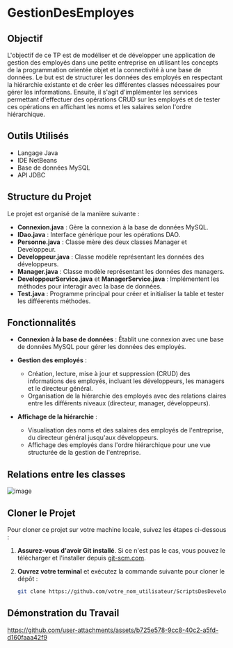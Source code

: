 # GestionDesEmployes

## Objectif
L'objectif de ce TP est de modéliser et de développer une application de gestion des employés dans une petite entreprise en utilisant les concepts de la programmation orientée objet et la connectivité à une base de données. Le but est de structurer les données des employés en respectant la hiérarchie existante et de créer les différentes classes nécessaires pour gérer les informations. Ensuite, il s'agit d'implémenter les services permettant d'effectuer des opérations CRUD sur les employés et de tester ces opérations en affichant les noms et les salaires selon l'ordre hiérarchique.

## Outils Utilisés
  - Langage Java
  - IDE NetBeans
  - Base de données MySQL
  - API JDBC

## Structure du Projet
Le projet est organisé de la manière suivante :

  - **Connexion.java** : Gère la connexion à la base de données MySQL.
  - **IDao.java** : Interface générique pour les opérations DAO.
  - **Personne.java** : Classe mère des deux classes Manager et Developpeur.
  - **Developpeur.java** : Classe modèle représentant les données des développeurs.
  - **Manager.java** : Classe modèle représentant les données des managers.
  - **DeveloppeurService.java** et **ManagerService.java** : Implémentent les méthodes pour interagir avec la base de données.
  - **Test.java** : Programme principal pour créer et initialiser la table et tester les difféerents méthodes.
 

## Fonctionnalités
- **Connexion à la base de données** : Établit une connexion avec une base de données MySQL pour gérer les données des employés.

- **Gestion des employés** :
  - Création, lecture, mise à jour et suppression (CRUD) des informations des employés, incluant les développeurs, les managers et le directeur général.
  - Organisation de la hiérarchie des employés avec des relations claires entre les différents niveaux (directeur, manager, développeurs).

- **Affichage de la hiérarchie** :
  - Visualisation des noms et des salaires des employés de l'entreprise, du directeur général jusqu'aux développeurs.
  - Affichage des employés dans l'ordre hiérarchique pour une vue structurée de la gestion de l'entreprise.


## Relations entre les classes
![image](https://github.com/user-attachments/assets/6c299c9a-7da8-4212-8302-1cab3e542715)



## Cloner le Projet
Pour cloner ce projet sur votre machine locale, suivez les étapes ci-dessous :

1. **Assurez-vous d'avoir Git installé**. Si ce n'est pas le cas, vous pouvez le télécharger et l'installer depuis [git-scm.com](https://git-scm.com/).

2. **Ouvrez votre terminal** et exécutez la commande suivante pour cloner le dépôt :

   ```bash
   git clone https://github.com/votre_nom_utilisateur/ScriptsDesDeveloppeurs.git

## Démonstration du Travail 


https://github.com/user-attachments/assets/b725e578-9cc8-40c2-a5fd-d160faaa42f9



